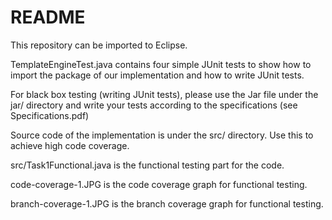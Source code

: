 # README

This repository can be imported to Eclipse.

TemplateEngineTest.java contains four simple JUnit tests to show how to import the package of our implementation and how to write JUnit tests. 

For black box testing (writing JUnit tests), please use the Jar file under the jar/ directory and write your tests according to the specifications (see Specifications.pdf)

Source code of the implementation is under the src/ directory. Use this to achieve high code coverage.

src/Task1Functional.java is the functional testing part for the code.

code-coverage-1.JPG is the code coverage graph for functional testing.

branch-coverage-1.JPG is the branch coverage graph for functional testing.
